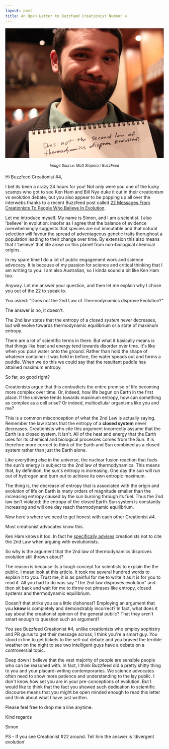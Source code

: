 ```yaml
---
layout: post
title: An Open Letter to Buzzfeed Creationist Number 4
---
```


![](/images/creationistpic.jpg) 
<center><sup><em>Image Source: Matt Stopera / BuzzFeed</em></sup></center>

Hi Buzzfeed Creationist #4,

I bet its been a crazy 24 hours for you! Not only were you one of the lucky scamps who got to see Ken Ham and Bill Nye duke it out in their creationism vs evolution debate, but you also appear to be popping up all over the interwebs thanks to a recent Buzzfeed post called [22 Messages From Creationists To People Who Believe In Evolution](http://www.buzzfeed.com/mjs538/messages-from-creationists-to-people-who-believe-in-evolutio). 

Let me introduce myself. My name is Simon, and I am a scientist. I also 'believe' in evolution: insofar as I agree that the balance of evidence overwhelmingly suggests that species are not immutable and that natural selection will favour the spread of adventageous genetic traits thorughout a population leading to their change over time. By extension this also means that I 'believe' that life arose on this planet from non-biological chemical origins. 

In my spare time I do a lot of public engagement work and science advocacy. It is because of my passion for science and critical thinking that I am writing to you. I am also Australian, so I kinda sound a bit like Ken Ham too. 

Anyway. Let me answer your question, and then let me explain why I chose you out of the 22 to speak to. 

You asked: "Does not the 2nd Law of Thermodynamics disprove Evolution?"

The answer is no, it doesn't. 

The 2nd law states that the entropy of a *closed system* never decreases, but will evolve towards thermodynamic equilibrium or a state of maximum entropy. 

There are a lot of scientific terms in there. But what it basically means is that things like heat and energy tend towards disorder over time. It's like when you pour water onto the ground. Rather than hold the shape of whatever container it was held in before, the water speads out and forms a puddle. When we do this we could say that the resultant puddle has attained maximum entropy. 

So far, so good right? 

Creationists argue that this contradicts the entire premise of life becoming more complex over time. Or, indeed, how life begun on Earth in the first place. If the universe tends towards maximum entropy, how can something as complex as a cell arise? Or indeed, multicellular organisms like you and me? 

This is a common misconception of what the 2nd Law is actually saying. Remember the law states that the entropy of a **closed system** never decreases. Creationists who cite this argument incorrectly assume that the Earth is a closed system. It isn't. All of the heat and energy that the Earth uses for its chemical and biological processes comes from the Sun. It is therefore more correct to think of the Earth and Sun combined as a closed system rather than just the Earth alone. 

Like everything else in the universe, the nuclear fusion reaction that fuels the sun's energy is subject to the 2nd law of thermodynamics. This means that, by definition, the sun's entropy is increasing. One day the sun will run out of hydrogen and burn out to achieve its own entropic maximum. 

The thing is, the decrease of entropy that is associated with the origin and evolution of life on Earth is many orders of magnitude smaller than the increasing entropy caused by the sun burning through its fuel. Thus the 2nd law isn't violated: the entropy of the closed Earth-Sun system is constantly increasing and will one day reach thermodynamic equilibrium. 

Now here's where we need to get honest with each other Creationist #4. 

Most creationist advocates know this. 

Ken Ham knows it too. In fact he [specifically advises](http://www.answersingenesis.org/get-answers/topic/arguments-we-dont-use) creationists not to cite the 2nd Law when arguing with evolutionists. 

So why is the argument that the 2nd law of thermodynamics disproves evolution still thrown about? 

The reason is because its a tough concept for scientists to explain the the public. I mean look at this article. It took me several hundred words to explain it to you.  Trust me, it is as painful for me to write it as it is for you to read it. All you had to do was say "The 2nd law disproves evolution" and then sit back and wait for me to throw out phrases like entropy, closed systems and thermodynamic equilibrium. 

Doesn't that strike you as a little dishonest? Employing an argument that you **know** is completely and demonstrably incorrect? In fact, what does it say about the creationist opinion of the general public? That they aren't smart enough to question such an argument? 

You see Buzzfeed Creationist #4, unlike creationists who employ sophistry and PR gurus to get their message across, I think you're a smart guy. You stood in line to get tickets to the sell-out debate and you braved the terrible weather on the night to see two intelligent guys have a debate on a controversial topic. 

Deep down I believe that the vast majority of people are sensible people who can be reasoned with. In fact, I think Buzzfeed did a pretty shitty thing to you and your placard-writing contemporaries. We science advocates often need to show more patience and understanding to the lay public. I don't know how set you are in your pre-conceptions of evolution. But I would like to think that the fact you showed such dedication to scientific discourse means that you might be open minded enough to read this letter and think about what I have just written. 

Please feel free to drop me a line anytime. 

Kind regards

Simon

PS - If you see Creationist #22 around. Tell him the answer is 'divergent evolution' 
 

